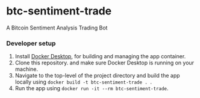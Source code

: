 # btc-sentiment-trade
A Bitcoin Sentiment Analysis Trading Bot

### Developer setup
1. Install [Docker Desktop](https://www.docker.com/products/docker-desktop/), for building and managing the app container.
2. Clone this repository. and make sure Docker Desktop is running on your machine.
3. Navigate to the top-level of the project directory and build the app locally using `docker build -t btc-sentiment-trade . `.
4. Run the app using `docker run -it --rm btc-sentiment-trade`.
